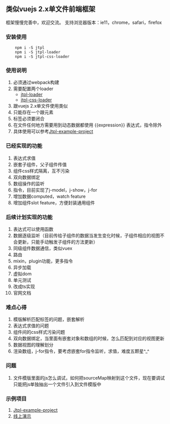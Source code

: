## 类似vuejs 2.x单文件前端框架

框架慢慢完善中，欢迎交流。
支持浏览器版本：ie11，chrome，safari，firefox

### 安装使用

```
    npm i -S jtpl
    npm i -S jtpl-loader
    npm i -S jtpl-css-loader
```

### 使用说明

1. 必须通过webpack构建
2. 需要配置两个loader
    - [jtpl-loader](https://github.com/jrs320/Jtpl-loader)
    - [jtpl-css-loader](https://github.com/jrs320/Jtpl-css-loader)
3. 跟vuejs 2.x单文件使用类似
4. 只能存在一个跟元素
5. 标签必须要闭合
6. 在文件任何地方需要用到动态数据都使用 {{expression}} 表达式，指令除外
7. 具体使用可以参考[Jtpl-example-project](https://github.com/jrs320/Jtpl-example-project)

### 已经实现的功能

1. 表达式求值
2. 嵌套子组件，父子组件传值
3. 组件css样式隔离，互不污染
4. 双向数据绑定
5. 数组操作的监听
6. 指令，目前实现了j-model，j-show，j-for
7. 增加数据computed，watch feature
8. 增加组件slot feature，方便封装通用组件

### 后续计划实现的功能

1. 表达式可以使用函数
2. 数据逐级监听（目前传给子组件的数据当发生变化时候，子组件相应的视图不会更新，只能手动触发子组件的方法更新）
3. 同级组件数据通信，类似vuex
4. 路由
5. mixin，plugin功能，更多指令
6. 异步加载
7. 虚拟dom
8. 单元测试
9. 改成ts实现
10. 官网文档

### 难点心得

1. 模版解析匹配标签的问题，嵌套解析
2. 表达式求值的问题
3. 组件间的css样式污染问题
4. 双向数据绑定，当里面有嵌套对象和数组的时候，怎么匹配到对应的视图更新
5. 数据视图的理解划分
6. 渲染数组，j-for指令，要考虑嵌套for指令监听，求值，难度五颗星^_^

### 问题

1. 文件模版里面的js怎么调试，如何把sourceMap映射到这个文件，现在要调试只能把js单独抽出一个文件引入到文件模版中

### 示例项目
1. [Jtpl-example-project](https://github.com/jrs320/Jtpl-example-project)
2. [线上演示](http://writejs.com/jtpl-example/index.html)



